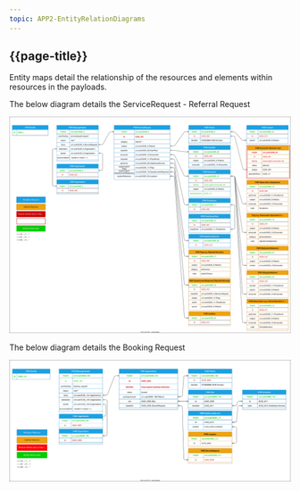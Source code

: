 ```yaml
---
topic: APP2-EntityRelationDiagrams
---
```


## {{page-title}}

Entity maps detail the relationship of the resources and elements within resources in the payloads. 

The below diagram details the ServiceRequest - Referral Request

<a href="https://raw.githubusercontent.com/NHSDigital/booking-and-referral-media/master/src/images/EntityMaps/EntityMapReferralRequest-1.0.0.svg" target="_blank"><img src="https://raw.githubusercontent.com/NHSDigital/booking-and-referral-media/master/src/images/EntityMaps/EntityMapReferralRequest-1.0.0.svg" width="1200"></img></a>

The below diagram details the Booking Request

<a href="https://raw.githubusercontent.com/NHSDigital/booking-and-referral-media/master/src/images/EntityMaps/EntityMapBookingRequest-1.0.0.svg" target="_blank"><img src="https://raw.githubusercontent.com/NHSDigital/booking-and-referral-media/master/src/images/EntityMaps/EntityMapBookingRequest-1.0.0.svg" width="1200"></img></a>